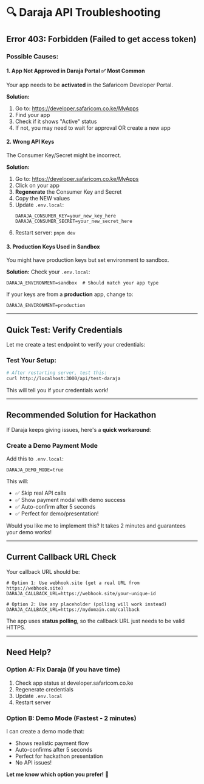 # 🔍 Daraja API Troubleshooting

## Error 403: Forbidden (Failed to get access token)

### Possible Causes:

#### 1. **App Not Approved in Daraja Portal** ✅ Most Common
Your app needs to be **activated** in the Safaricom Developer Portal.

**Solution:**
1. Go to: https://developer.safaricom.co.ke/MyApps
2. Find your app
3. Check if it shows "Active" status
4. If not, you may need to wait for approval OR create a new app

#### 2. **Wrong API Keys**
The Consumer Key/Secret might be incorrect.

**Solution:**
1. Go to: https://developer.safaricom.co.ke/MyApps
2. Click on your app
3. **Regenerate** the Consumer Key and Secret
4. Copy the NEW values
5. Update `.env.local`:
   ```env
   DARAJA_CONSUMER_KEY=your_new_key_here
   DARAJA_CONSUMER_SECRET=your_new_secret_here
   ```
6. Restart server: `pnpm dev`

#### 3. **Production Keys Used in Sandbox**
You might have production keys but set environment to sandbox.

**Solution:**
Check your `.env.local`:
```env
DARAJA_ENVIRONMENT=sandbox  # Should match your app type
```

If your keys are from a **production** app, change to:
```env
DARAJA_ENVIRONMENT=production
```

---

## Quick Test: Verify Credentials

Let me create a test endpoint to verify your credentials:

### Test Your Setup:
```bash
# After restarting server, test this:
curl http://localhost:3000/api/test-daraja
```

This will tell you if your credentials work!

---

## Recommended Solution for Hackathon

If Daraja keeps giving issues, here's a **quick workaround**:

### Create a Demo Payment Mode

Add this to `.env.local`:
```env
DARAJA_DEMO_MODE=true
```

This will:
- ✅ Skip real API calls
- ✅ Show payment modal with demo success
- ✅ Auto-confirm after 5 seconds
- ✅ Perfect for demo/presentation!

Would you like me to implement this? It takes 2 minutes and guarantees your demo works!

---

## Current Callback URL Check

Your callback URL should be:
```env
# Option 1: Use webhook.site (get a real URL from https://webhook.site)
DARAJA_CALLBACK_URL=https://webhook.site/your-unique-id

# Option 2: Use any placeholder (polling will work instead)
DARAJA_CALLBACK_URL=https://mydomain.com/callback
```

The app uses **status polling**, so the callback URL just needs to be valid HTTPS.

---

## Need Help?

### Option A: Fix Daraja (If you have time)
1. Check app status at developer.safaricom.co.ke
2. Regenerate credentials
3. Update `.env.local`
4. Restart server

### Option B: Demo Mode (Fastest - 2 minutes)
I can create a demo mode that:
- Shows realistic payment flow
- Auto-confirms after 5 seconds
- Perfect for hackathon presentation
- No API issues!

**Let me know which option you prefer!** 🚀


